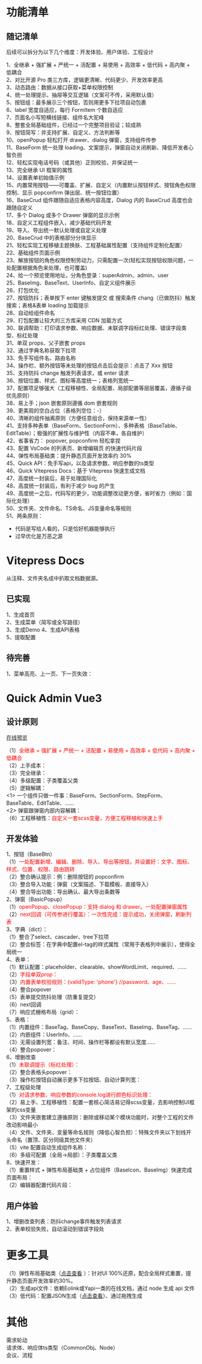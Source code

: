 # 功能清单


## 随记清单

后续可以拆分为以下几个维度：开发体验、用户体验、工程设计

1、全继承 + 强扩展 + 严统一 + 活配置 + 易使用 + 高效率 + 低代码 + 高内聚 + 低耦合    
2、对比开源 Pro 类三方库，逻辑更清晰、代码更少、开发效率更高    
3、动态路由：数据从接口获取+菜单权限控制    
4、统一处理提示、抽屉等交互逻辑（文案可不传，采用默认值）    
5、按钮组：最多展示三个按钮，否则用更多下拉项自动包裹    
6、label 宽度自适应，每行 FormItem 个数自适应    
7、页面名小写短横线链接、组件名大驼峰    
8、整套全局基础组件，已经过一个完整项目验证；较成熟    
9、按钮简写：并支持扩展、自定义、方法判断等    
10、openPopup 轻松打开 drawer、dialog 弹窗，支持组件传参    
11、BaseForm 统一处理 loading、文案提示，弹窗自动关闭刷新、降低开发者心智负担    
12、轻松实现电话号码（或其他）正则校验，并保证统一    
13、完全继承 UI 框架的属性    
14、设置表单初始值示例    
15、内置常用按钮——可覆盖、扩展、自定义（内置默认按钮样式、按钮角色权限控制、显示 popconfirm 弹出层、统一按钮位置）    
16、BaseCrud 组件跟随自适应表格内容高度，Dialog 内的 BaseCrud 高度也会跟随自定义    
17、多个 Dialog 或多个 Drawer 弹窗的显示示例    
18、自定义工程组件嵌入，减少基础代码开发    
19、导入、导出统一默认处理或自定义处理    
20、BaseCrud 中的表格部分分块显示    
21、轻松实现工程移植主题换肤、工程基础属性配置（支持组件定制化配置）    
22、基础组件页面示例    
23、解放按钮的角色权限控制劳动力，只需配置一次(轻松实现按钮权限问题，一处配置根据角色来处理，也可覆盖)    
24、给一个预览使用地址，分角色登录：superAdmin、admin、user    
25、BaseImg、BaseText、UserInfo、自定义组件展示    
26、打包优化    
27、按钮防抖；表单按下 enter 键触发提交 或 搜索条件 chang（已做防抖）触发搜索；表格&表单 loading 加载提示    
28、自动给组件命名    
29、打包配置让较大的三方库采用 CDN 加载方式  
30、联调帮助：打印请求参数、响应数据、未联调字段标红处理、错误字段类型、标红处理  
31、单双 props、父子嵌套 props  
32、通过字典名称获取下拉项  
33、免手写组件名、路由名称  
34、操作栏、额外按钮等未处理的按钮点击后会提示：点击了 Xxx 按钮  
35、支持防抖 change 触发列表请求，或 enter 请求  
36、按钮位置、样式、图标等高度统一；表格列宽统一  
37、配置项足够强大（工程移植性、全局配置、局部配置等层层覆盖，遵循子级优先原则）  
38、易上手；json 嵌套原则遵循 dom 嵌套规则  
39、更美观的空白占位（表格列空位：-）  
40、清晰的组件抽离原则（方便任意组合，保持来源单一性）  
41、支持多种表单（BaseForm、SectionForm）、多种表格（BaseTable、EditTable）；极强的扩展性与维护性（内容不串，各自维护）  
42、省事省力： popover, popconfirm 轻松拿捏  
43、配置 VsCode 的列表页、新增编辑页 的快速代码片段  
44、弹性布局基础类：提升静态页面开发效率约 30%  
45、Quick API：免手写api，以及请求参数、响应参数的ts类型  
46、Quick Vitepress Docs：基于 Vitepress 快速生成文档  
47、高度统一封装后，易于处理国际化  
48、高度统一封装后，有利于减少 bug 的产生  
49、高度统一之后，代码写的更少，功能调整改动更方便，省时省力（例如：国际化处理）  
50、文件夹、文件命名、TS命名、JS变量命名等规则  
51、两条原则：  
- 代码是写给人看的，只是恰好机器能够执行  
- 过早优化是万恶之源  


# Vitepress Docs

从注释、文件夹名成中扒取文档数据源。
## 已实现

1、生成首页  
2、生成菜单（简写或全写路径）  
3、生成Demo
4、生成API表格  
5、提取配置

## 待完善

1、菜单高亮、上一页、下一页失效：



# Quick Admin Vue3

## 设计原则  

[在线预览](https://1583187609.github.io/quick_admin/vue3/preview/#/test/3)    

（1）<span style="color:red">全继承 + 强扩展 + 严统一 + 活配置 + 易使用 + 高效率 + 低代码 + 高内聚 + 低耦合</span>  
（2）上手成本：  
（3）完全继承：  
（4）多级配置：子类覆盖父类  
（5）逻辑解耦：  
<1> 一个组件只做一件事：BaseForm、SectionForm、StepForm、BaseTable、EditTable、……  
<2> 弹窗跟弹窗内部内容解耦：  
（6）工程移植性：<span style="color:red">自定义一套scss变量，方便工程移植和快速上手</span>  

## 开发体验
1、按钮（BaseBtn）  
（1）<span style="color:red">一处配置新增、编辑、删除、导入、导出等按钮，并设置好：文字、图标、样式、位置、权限、路由跳转</span>     
（2）整合确认提示：例：删除按钮的 popconfirm    
（3）整合导入功能：弹窗（文案描述、下载模板、直接导入）    
（4）整合导出功能：导出确认、最大导出条数等  
2、弹窗（BasicPopup）  
（1）<span style="color:red">openPopup、closePopup：支持 dialog 和 drawer。一处配置弹窗属性</span>    
（2）<span style="color:red">next回调（可传参进行覆盖）：一次性完成：提示成功，关闭弹窗，刷新列表</span>  
3、字典（dict）：  
（1）整合了select、cascader、tree下拉项  
（2）整合标签：在字典中配置el-tag的样式属性（常用于表格列中展示），使得全局统一  
4、表单：  
（1）默认配置：placeholder、clearable、showWordLimit、required、……  
（2）<span style="color:red">字段单双prop：</span>   
（3）<span style="color:red">内置表单校验规则：{validType: 'phone'} //password、age、……</span>   
（4）整合popover    
（5）表单提交防抖处理（防重复提交）  
（6）next回调   
（7）响应式栅格布局（grid）：  
5、表格：  
（1）内置组件：BaseTag、BaseCopy、BaseText、BaseImg、BaseTag、……  
（2）内嵌组件：UserInfo、……  
（3）无需设置列宽：备注、时间、操作栏等都设有默认宽度……   
（4）整合popover：   
6、增删改查  
（1）<span style="color:red">未联调提示（标红处理）：</span>   
（2）整合表格头popover：  
（3）操作栏按钮自动展示更多下拉按钮、自动计算列宽：    
7、工程级处理   
（1）<span style="color:red">对请求参数、响应参数的console.log进行颜色标识处理：</span>   
（2）易上手、工程移植性：配置一套核心简洁易记得scss变量，去影响控制UI框架的css变量   
（3）文件夹嵌套建立遵循原则：删除或移动某个模块功能时，对整个工程的文件改动影响最小   
（4）文件、文件夹、变量等命名规则（降低心智负担）：特殊文件夹以下划线开头命名（置顶、区分同级其他文件夹）  
（5）vite 配置自动生成组件名称：  
（6）多级可配置（全局->局部）：子类覆盖父类  
8、快速开发：  
（1）重置样式 + 弹性布局基础类 + 占位组件（BaseIcon、BaseImg）快速完成页面布局：  
（2）编辑器配置代码片段：    


## 用户体验

1、增删改查列表：防抖change事件触发列表请求  
2、表单校验失败，自动滚动到错误字段处  

# 更多工具  
（1）弹性布局基础类（[点击查看](https://1583187609.github.io/produce/flex-layout/) ）：针对UI 100%还原，配合全局样式重置，提升静态页面开发效率约30%。    
（2）生成api文件：依赖Eolink或Yapi一类的在线文档，通过 node 生成 api 文件  
（3）低代码：配置JSON生成（[点击查看](https://1583187609.github.io/quick_admin/vue3/preview/#/test/9)）、通过拖拽生成    

# 其他

需求轮动     
请求体、响应体ts类型（CommonObj、Node）    
会议、流程      

